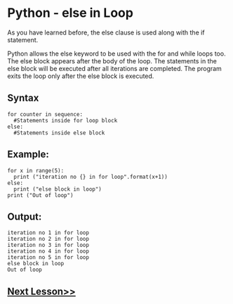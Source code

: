 # Python - else in Loop
As you have learned before, the else clause is used along with the if statement.

Python allows the else keyword to be used with the for and while loops too. The else block appears after the body of the loop. The statements in the else block will be executed after all iterations are completed. The program exits the loop only after the else block is executed.
## Syntax
```
for counter in sequence:
  #Statements inside for loop block
else:
  #Statements inside else block
```
## Example:
```
for x in range(5):
  print ("iteration no {} in for loop".format(x+1))
else:
  print ("else block in loop")
print ("Out of loop")
```
## Output:
```
iteration no 1 in for loop
iteration no 2 in for loop
iteration no 3 in for loop
iteration no 4 in for loop
iteration no 5 in for loop
else block in loop
Out of loop
```
## [Next Lesson>>](https://replit.com/@codewithharry/36-Day36-Exception-Handling)
